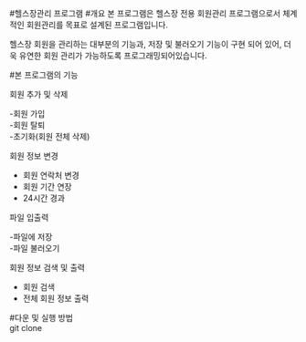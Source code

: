 #헬스장관리 프로그램
#개요
본 프로그램은 헬스장 전용 회원관리 프로그램으로서 체계적인 회원관리를 목표로 설계된 프로그램입니다.   
  
헬스장 회원을 관리하는 대부분의 기능과, 저장 및 불러오기 기능이 구현 되어 있어, 더욱 유연한  회원 관리가 가능하도록 프로그래밍되어있습니다.  

#본 프로그램의 기능

회원 추가 및 삭제  
  
-회원 가입   
-회원 탈퇴  
-초기화(회원 전체 삭제) 
  
회원 정보 변경  
  
- 회원 연락처 변경  
- 회원 기간 연장  
- 24시간 경과  
  
파일 입출력  
  
-파일에 저장  
-파일 불러오기  
  
회원 정보 검색 및 출력  
  
- 회원 검색  
- 전체 회원 정보 출력  

#다운 및 실행 방법  
git clone
